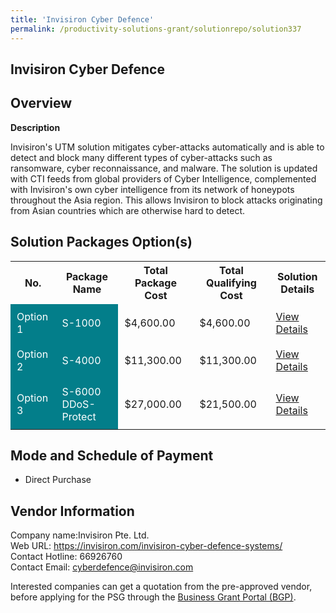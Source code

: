 ```yaml
---
title: 'Invisiron Cyber Defence'
permalink: /productivity-solutions-grant/solutionrepo/solution337
---
```


## Invisiron Cyber Defence

## Overview

**Description**

Invisiron's UTM solution mitigates cyber-attacks automatically and is able to detect and block many different types of cyber-attacks such as ransomware, cyber reconnaissance, and malware. The solution is updated with CTI feeds from global providers of Cyber Intelligence, complemented with Invisiron's own cyber intelligence from its network of honeypots throughout the Asia region. This allows Invisiron to block attacks originating from Asian countries which are otherwise hard to detect.

## Solution Packages Option(s)

<table>
<tr>
<th><b>No.</b></th>
<th><b>Package Name</b></th>
<th><b>Total Package Cost</b></th>
<th><b>Total Qualifying Cost</b></th>
<th><b>Solution Details</b></th>
</tr>
<tr>
<td style='padding: 10px; background-color: #037E8A; color: #FFFFFF;'>Option 1</td>
<td style='padding: 10px; background-color: #037E8A; color: #FFFFFF;'>S-1000</td>
<td style='padding: 10px;'>$4,600.00</td>
<td style='padding: 10px;'>$4,600.00</td>
<td style='padding: 10px;'><a href='/images/psg/Invisiron_Invisiron_Cyber_Defence_Desensitised_Part1.pdf' target='_blank'>View Details</a></td>
</tr>
<tr>
<td style='padding: 10px; background-color: #037E8A; color: #FFFFFF;'>Option 2</td>
<td style='padding: 10px; background-color: #037E8A; color: #FFFFFF;'>S-4000</td>
<td style='padding: 10px;'>$11,300.00</td>
<td style='padding: 10px;'>$11,300.00</td>
<td style='padding: 10px;'><a href='/images/psg/Invisiron_Invisiron_Cyber_Defence_Desensitised_Part2.pdf' target='_blank'>View Details</a></td>
</tr>
<tr>
<td style='padding: 10px; background-color: #037E8A; color: #FFFFFF;'>Option 3</td>
<td style='padding: 10px; background-color: #037E8A; color: #FFFFFF;'>S-6000 DDoS-Protect</td>
<td style='padding: 10px;'>$27,000.00</td>
<td style='padding: 10px;'>$21,500.00</td>
<td style='padding: 10px;'><a href='/images/psg/Invisiron_Invisiron_Cyber_Defence_Desensitised_Part3.pdf' target='_blank'>View Details</a></td>
</tr>
</table>

## Mode and Schedule of Payment

 - Direct Purchase

## Vendor Information

 Company name:Invisiron Pte. Ltd.<br>Web URL: https://invisiron.com/invisiron-cyber-defence-systems/ <br>Contact Hotline: 66926760 <br>Contact Email: cyberdefence@invisiron.com 

Interested companies can get a quotation from the pre-approved vendor, before applying for the PSG through the <a href='https://www.businessgrants.gov.sg/' target='_blank' rel='noopener'>Business Grant Portal (BGP)</a>.

<script src="/jquery/resize-tables.js"></script>
